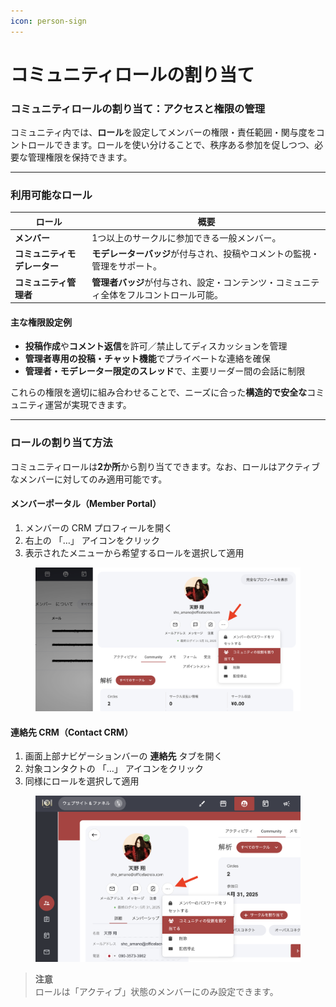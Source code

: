 ```yaml
---
icon: person-sign
---
```


# コミュニティロールの割り当て

### コミュニティロールの割り当て：アクセスと権限の管理

コミュニティ内では、**ロール**を設定してメンバーの権限・責任範囲・関与度をコントロールできます。ロールを使い分けることで、秩序ある参加を促しつつ、必要な管理権限を保持できます。

***

### 利用可能なロール

| ロール               | 概要                                            |
| ----------------- | --------------------------------------------- |
| **メンバー**          | 1つ以上のサークルに参加できる一般メンバー。                        |
| **コミュニティモデレーター**  | **モデレーターバッジ**が付与され、投稿やコメントの監視・管理をサポート。        |
| **コミュニティ管理者**     | **管理者バッジ**が付与され、設定・コンテンツ・コミュニティ全体をフルコントロール可能。 |

#### 主な権限設定例

* **投稿作成**や**コメント返信**を許可／禁止してディスカッションを管理
* **管理者専用の投稿・チャット機能**でプライベートな連絡を確保
* **管理者・モデレーター限定のスレッド**で、主要リーダー間の会話に制限

これらの権限を適切に組み合わせることで、ニーズに合った**構造的で安全な**コミュニティ運営が実現できます。

***

### ロールの割り当て方法

コミュニティロールは**2か所**から割り当てできます。なお、ロールはアクティブなメンバーに対してのみ適用可能です。

#### メンバーポータル（Member Portal）

1. メンバーの CRM プロフィールを開く
2. 右上の 「…」 アイコンをクリック
3. 表示されたメニューから希望するロールを選択して適用

<figure><img src="../../.gitbook/assets/ob_member_portal.png" alt=""><figcaption></figcaption></figure>

#### 連絡先 CRM（Contact CRM）

1. 画面上部ナビゲーションバーの **連絡先** タブを開く
2. 対象コンタクトの 「…」 アイコンをクリック
3. 同様にロールを選択して適用

<figure><img src="../../.gitbook/assets/ob_contact_CRM.png" alt=""><figcaption></figcaption></figure>

> **注意**\
> ロールは「アクティブ」状態のメンバーにのみ設定できます。
